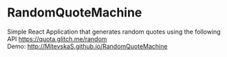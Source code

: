 # RandomQuoteMachine
Simple React Application that generates random quotes using the following API https://quota.glitch.me/random 
<br>
Demo: http://MitevskaS.github.io/RandomQuoteMachine
